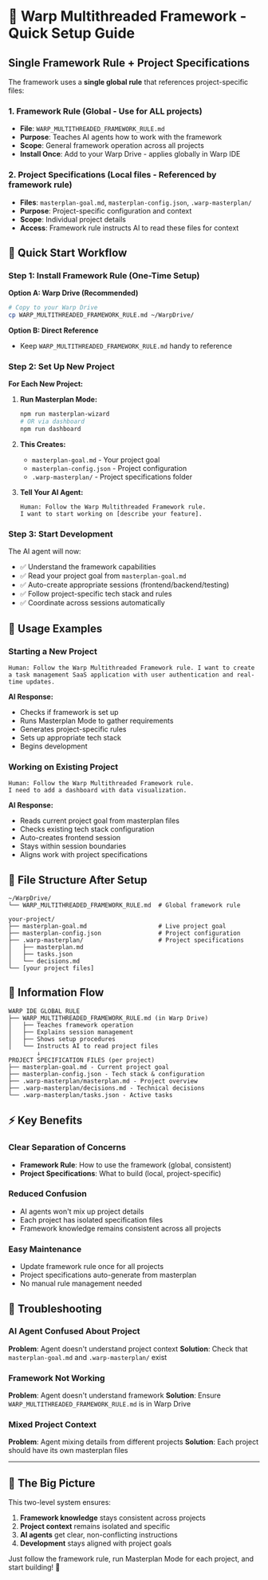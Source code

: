 # 🚀 Warp Multithreaded Framework - Quick Setup Guide

## Single Framework Rule + Project Specifications

The framework uses a **single global rule** that references project-specific files:

### 1. Framework Rule (Global - Use for ALL projects)
- **File**: `WARP_MULTITHREADED_FRAMEWORK_RULE.md`
- **Purpose**: Teaches AI agents how to work with the framework
- **Scope**: General framework operation across all projects
- **Install Once**: Add to your Warp Drive - applies globally in Warp IDE

### 2. Project Specifications (Local files - Referenced by framework rule)
- **Files**: `masterplan-goal.md`, `masterplan-config.json`, `.warp-masterplan/`
- **Purpose**: Project-specific configuration and context
- **Scope**: Individual project details
- **Access**: Framework rule instructs AI to read these files for context

## 🎯 Quick Start Workflow

### Step 1: Install Framework Rule (One-Time Setup)

**Option A: Warp Drive (Recommended)**
```bash
# Copy to your Warp Drive
cp WARP_MULTITHREADED_FRAMEWORK_RULE.md ~/WarpDrive/
```

**Option B: Direct Reference**
- Keep `WARP_MULTITHREADED_FRAMEWORK_RULE.md` handy to reference

### Step 2: Set Up New Project

**For Each New Project:**

1. **Run Masterplan Mode:**
   ```bash
   npm run masterplan-wizard
   # OR via dashboard
   npm run dashboard
   ```

2. **This Creates:**
   - `masterplan-goal.md` - Your project goal
   - `masterplan-config.json` - Project configuration
   - `.warp-masterplan/` - Project specifications folder

3. **Tell Your AI Agent:**
   ```
   Human: Follow the Warp Multithreaded Framework rule. 
   I want to start working on [describe your feature].
   ```

### Step 3: Start Development

The AI agent will now:
- ✅ Understand the framework capabilities
- ✅ Read your project goal from `masterplan-goal.md`
- ✅ Auto-create appropriate sessions (frontend/backend/testing)
- ✅ Follow project-specific tech stack and rules
- ✅ Coordinate across sessions automatically

## 🎨 Usage Examples

### Starting a New Project
```
Human: Follow the Warp Multithreaded Framework rule. I want to create 
a task management SaaS application with user authentication and real-time updates.
```

**AI Response:**
- Checks if framework is set up
- Runs Masterplan Mode to gather requirements
- Generates project-specific rules
- Sets up appropriate tech stack
- Begins development

### Working on Existing Project
```
Human: Follow the Warp Multithreaded Framework rule. 
I need to add a dashboard with data visualization.
```

**AI Response:**
- Reads current project goal from masterplan files
- Checks existing tech stack configuration
- Auto-creates frontend session
- Stays within session boundaries
- Aligns work with project specifications

## 📁 File Structure After Setup

```
~/WarpDrive/
└── WARP_MULTITHREADED_FRAMEWORK_RULE.md  # Global framework rule

your-project/
├── masterplan-goal.md                    # Live project goal
├── masterplan-config.json                # Project configuration
├── .warp-masterplan/                     # Project specifications
│   ├── masterplan.md
│   ├── tasks.json
│   └── decisions.md
└── [your project files]
```

## 🔄 Information Flow

```
WARP IDE GLOBAL RULE
├── WARP_MULTITHREADED_FRAMEWORK_RULE.md (in Warp Drive)
│   ├── Teaches framework operation
│   ├── Explains session management
│   ├── Shows setup procedures
│   └── Instructs AI to read project files
        ↓
PROJECT SPECIFICATION FILES (per project)
├── masterplan-goal.md - Current project goal
├── masterplan-config.json - Tech stack & configuration
├── .warp-masterplan/masterplan.md - Project overview
├── .warp-masterplan/decisions.md - Technical decisions
└── .warp-masterplan/tasks.json - Active tasks
```

## ⚡ Key Benefits

### Clear Separation of Concerns
- **Framework Rule**: How to use the framework (global, consistent)
- **Project Specifications**: What to build (local, project-specific)

### Reduced Confusion
- AI agents won't mix up project details
- Each project has isolated specification files
- Framework knowledge remains consistent across all projects

### Easy Maintenance
- Update framework rule once for all projects
- Project specifications auto-generate from masterplan
- No manual rule management needed

## 🔧 Troubleshooting

### AI Agent Confused About Project
**Problem**: Agent doesn't understand project context
**Solution**: Check that `masterplan-goal.md` and `.warp-masterplan/` exist

### Framework Not Working
**Problem**: Agent doesn't understand framework
**Solution**: Ensure `WARP_MULTITHREADED_FRAMEWORK_RULE.md` is in Warp Drive

### Mixed Project Context
**Problem**: Agent mixing details from different projects
**Solution**: Each project should have its own masterplan files

---

## 🎯 The Big Picture

This two-level system ensures:
1. **Framework knowledge** stays consistent across projects
2. **Project context** remains isolated and specific
3. **AI agents** get clear, non-conflicting instructions
4. **Development** stays aligned with project goals

Just follow the framework rule, run Masterplan Mode for each project, and start building! 🚀
